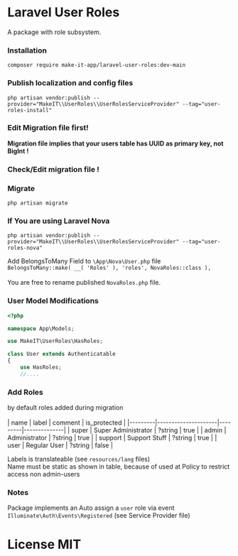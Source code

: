 # Laravel User Roles

A package with role subsystem.

### Installation

`composer require make-it-app/laravel-user-roles:dev-main`

### Publish localization and config files
`php artisan vendor:publish --provider="MakeIT\\UserRoles\\UserRolesServiceProvider" --tag="user-roles-install"`

### Edit Migration file first!

**Migration file implies that your users table has UUID as primary key, not BigInt !**<br>

### Check/Edit migration file !

### Migrate

`php artisan migrate`

### If You are using Laravel Nova

`php artisan vendor:publish --provider="MakeIT\\UserRoles\\UserRolesServiceProvider" --tag="user-roles-nova"`

Add BelongsToMany Field to `\App\Nova\User.php` file<br>
`BelongsToMany::make( __( 'Roles' ), 'roles', NovaRoles::class ),`<br>
<br>
You are free to rename published `NovaRoles.php` file.

### User Model Modifications

```php
<?php

namespace App\Models;

use MakeIT\UserRoles\HasRoles;

class User extends Authenticatable
{
    use HasRoles;
    //....
```

### Add Roles

by default roles added during migration<br>
<br>
| name    | label               | comment | is_protected |
|---------|---------------------|---------|--------------|
| super   | Super Administrator | ?string | true         |
| admin   | Administrator       | ?string | true         |
| support | Support Stuff       | ?string | true         |
| user    | Regular User        | ?string | false        |

Labels is translateable (see `resources/lang` files)<br>
Name must be static as shown in table, because of used at Policy to restrict access non admin-users<br>

### Notes

Package implements an Auto assign a `user` role via event `Illuminate\Auth\Events\Registered` (see Service Provider file)

# License MIT
